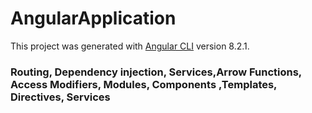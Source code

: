 # AngularApplication

This project was generated with [Angular CLI](https://github.com/angular/angular-cli) version 8.2.1.

### Routing, Dependency injection, Services,Arrow Functions, Access Modifiers, Modules, Components ,Templates, Directives, Services
